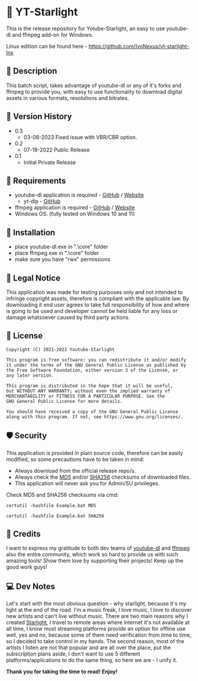 # :dizzy: YT-Starlight
This is the release repository for Yotube-Starlight, an easy to use youtube-dl and ffmpeg add-on for Windows.

Linux edition can be found here - https://github.com/IvoNexus/yt-starlight-lnx

## :page_facing_up: Description
This batch script, takes advantage of youtube-dl or any of it's forks and ffmpeg to provide you, with easy to use functionality to download digital assets in various  formats, resolutions and bitrates.

## :pill: Version History
* 0.3
    * 03-08-2023 Fixed issue with VBR/CBR option.
* 0.2
    * 07-18-2022 Public Release
* 0.1
    * Initial Private Release

## :toolbox: Requirements
* youtube-dl application is required - [GitHub](https://github.com/ytdl-org/youtube-dl) / [Website](https://youtube-dl.org/)
    * yt-dlp - [GitHub](https://github.com/yt-dlp/yt-dlp)
* ffmpeg application is required - [GitHub](https://github.com/FFmpeg/FFmpeg) / [Website](https://ffmpeg.org/)
* Windows OS. (fully tested on Windows 10 and 11)

## :wrench: Installation
* place youtube-dl.exe in ".\core" folder
* place ffmpeg.exe in ".\core" folder
* make sure you have "rwx" permissions

## :pushpin: Legal Notice
This application was made for testing purposes only and not intended to infringe copyright assets, therefore is compliant with the applicable law. By downloading it end user agrees to take full responsibility of how and where is going to be used and developer cannot be held liable for any loss or damage whatsoever caused by third party actions.

## :pushpin: License 
    Copyright (C) 2021-2022 Youtube-Starlight

    This program is free software: you can redistribute it and/or modify
    it under the terms of the GNU General Public License as published by
    the Free Software Foundation, either version 3 of the License, or
    any later version.

    This program is distributed in the hope that it will be useful,
    but WITHOUT ANY WARRANTY; without even the implied warranty of
    MERCHANTABILITY or FITNESS FOR A PARTICULAR PURPOSE. See the
    GNU General Public License for more details.
    
    You should have received a copy of the GNU General Public License
    along with this program. If not, see https://www.gnu.org/licenses/.

## :shield: Security
This application is provided in plain source code, therefore can be easily modified, so some precautions have to be taken in mind:
* Always download from the official release repo/s.
* Always check the [MD5](https://en.wikipedia.org/wiki/MD5) and/or [SHA256](https://en.wikipedia.org/wiki/SHA-2) checksums of downloaded files.
* This application will never ask you for Admin/SU privileges.

Check MD5 and SHA256 checksums via cmd:
```
certutil -hashfile Example.bat MD5
```
```
certutil -hashfile Example.bat SHA256
```

## :pushpin: Credits
I want to express my gratitude to both dev teams of [youtube-dl](https://github.com/ytdl-org/youtube-dl) and [ffmpeg](https://github.com/FFmpeg/FFmpeg) also the entire community, which work so hard to provide us with such amazing tools! Show them love by supporting their projects! Keep up the good work guys!

## :computer: Dev Notes
Let's start with the most obvious question - why starlight, because it's my light at the end of the road. I'm a music freak, I love music, I love to discover new artists and can't live without music. There are two main reasons why I created [Starlight](https://github.com/IvoNexus/youtube-starlight), I travel to remote areas where internet it's not available at all time, I know most streaming platforms provide an option for offline use well, yes and no, because some of them need verification from time to time, so I decided to take control in my hands. The second reason, most of the artists I listen are not that popular and are all over the place, put the subscription plans aside, I don't want to use 5 different platforms/applications to do the same thing, so here we are - I unify it.

**Thank you for taking the time to read! Enjoy!** 
